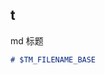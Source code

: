<!-- prettier-ignore-start -->

## t
md 标题
```md
# $TM_FILENAME_BASE

```

<!-- prettier-ignore-end -->
